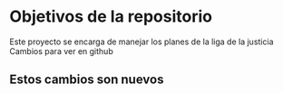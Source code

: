 # Objetivos de la repositorio

Este proyecto se encarga de manejar los planes de la liga de la justicia
Cambios para ver en github

## Estos cambios son nuevos
